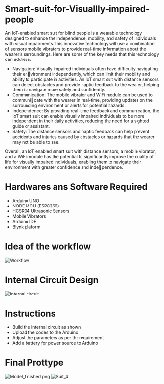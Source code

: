 # Smart-suit-for-Visuallly-impaired-people
An IoT-enabled smart suit for blind people is a wearable technology designed to enhance
the independence, mobility, and safety of individuals with visual impairments.This innovative technology will use a combination of sensors,mobile vibrators to provide real-time information about the wearer’s surroundings. Here are some of the key needs that this technology can address:
- Navigation: Visually impaired individuals often have difficulty navigating their environment independently, which can limit their mobility and ability to participate in
activities. An IoT smart suit with distance sensors can detect obstacles and provide
haptic feedback to the wearer, helping them to navigate more safely and confidently.
- Communication: The mobile vibrator and WiFi module can be used to communicate with the wearer in real-time, providing updates on the surrounding environment
or alerts for potential hazards.
- Independence: By providing real-time feedback and communication, the IoT smart
suit can enable visually impaired individuals to be more independent in their daily
activities, reducing the need for a sighted guide or assistant.
- Safety: The distance sensors and haptic feedback can help prevent accidents and
injuries caused by obstacles or hazards that the wearer may not be able to see.

Overall, an IoT enabled smart suit with distance sensors, a mobile vibrator, and a WiFi
module has the potential to significantly improve the quality of life for visually impaired
individuals, enabling them to navigate their environment with greater confidence and independence.

# Hardwares ans Software Required
- Arduino UNO
- NODE MCU (ESP8266)
- HCSR04 Ultrasonic Sensors
- Mobile Vibrators
- Arduino IDE
- Blynk plaform
# Idea of the workflow
![Workflow](https://github.com/Tithli/Smart-suit-for-Visuallly-impaired-people/assets/122496614/a80ea934-d4f7-4d6a-bf79-1194e743184c)
# Internal Circuit Design
![internal circuit](https://github.com/Tithli/Smart-suit-for-Visuallly-impaired-people/assets/122496614/80a767b6-af05-4d4a-b88a-7b6f0724664a)
# Instructions
- Build the internal circuit as shown
- Upload the codes to the Arduino
- Adjust the parameters as per thr requirement
- Add a battery for power source to Arduino
# Final Prottype
![Model_finished png](https://github.com/Tithli/Smart-suit-for-Visuallly-impaired-people/assets/122496614/b87d25e0-6942-4160-a690-a7c511b021eb)
![Suit_4](https://github.com/Tithli/Smart-suit-for-Visuallly-impaired-people/assets/122496614/76deb045-f966-449b-81d5-8c04e068ce84)



